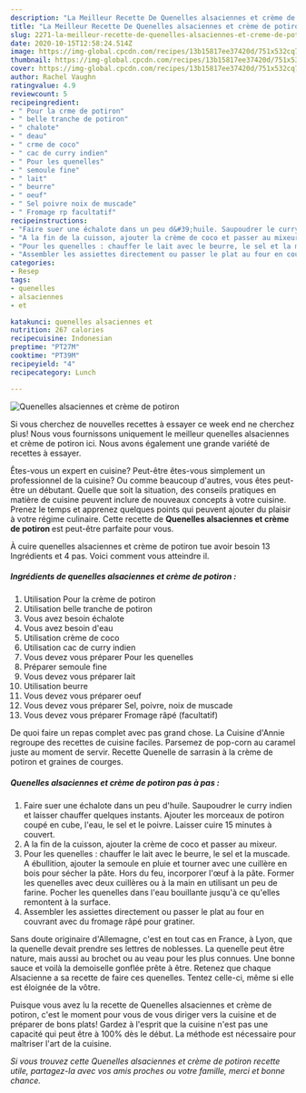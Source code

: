 ```yaml
---
description: "La Meilleur Recette De Quenelles alsaciennes et crème de potiron"
title: "La Meilleur Recette De Quenelles alsaciennes et crème de potiron"
slug: 2271-la-meilleur-recette-de-quenelles-alsaciennes-et-creme-de-potiron
date: 2020-10-15T12:58:24.514Z
image: https://img-global.cpcdn.com/recipes/13b15817ee37420d/751x532cq70/quenelles-alsaciennes-et-creme-de-potiron-photo-principale-de-la-recette.jpg
thumbnail: https://img-global.cpcdn.com/recipes/13b15817ee37420d/751x532cq70/quenelles-alsaciennes-et-creme-de-potiron-photo-principale-de-la-recette.jpg
cover: https://img-global.cpcdn.com/recipes/13b15817ee37420d/751x532cq70/quenelles-alsaciennes-et-creme-de-potiron-photo-principale-de-la-recette.jpg
author: Rachel Vaughn
ratingvalue: 4.9
reviewcount: 5
recipeingredient:
- " Pour la crme de potiron"
- " belle tranche de potiron"
- " chalote"
- " deau"
- " crme de coco"
- " cac de curry indien"
- " Pour les quenelles"
- " semoule fine"
- " lait"
- " beurre"
- " oeuf"
- " Sel poivre noix de muscade"
- " Fromage rp facultatif"
recipeinstructions:
- "Faire suer une échalote dans un peu d&#39;huile. Saupoudrer le curry indien et laisser chauffer quelques instants. Ajouter les morceaux de potiron coupé en cube, l&#39;eau, le sel et le poivre. Laisser cuire 15 minutes à couvert."
- "A la fin de la cuisson, ajouter la crème de coco et passer au mixeur."
- "Pour les quenelles : chauffer le lait avec le beurre, le sel et la muscade. A ébullition, ajouter la semoule en pluie et tourner avec une cuillère en bois pour sécher la pâte. Hors du feu, incorporer l&#39;œuf à la pâte. Former les quenelles avec deux cuillères ou à la main en utilisant un peu de farine. Pocher les quenelles dans l&#39;eau bouillante jusqu&#39;à ce qu&#39;elles remontent à la surface."
- "Assembler les assiettes directement ou passer le plat au four en couvrant avec du fromage râpé pour gratiner."
categories:
- Resep
tags:
- quenelles
- alsaciennes
- et

katakunci: quenelles alsaciennes et 
nutrition: 267 calories
recipecuisine: Indonesian
preptime: "PT27M"
cooktime: "PT39M"
recipeyield: "4"
recipecategory: Lunch

---
```



![Quenelles alsaciennes et crème de potiron](https://img-global.cpcdn.com/recipes/13b15817ee37420d/751x532cq70/quenelles-alsaciennes-et-creme-de-potiron-photo-principale-de-la-recette.jpg)

Si vous cherchez de nouvelles recettes à essayer ce week end ne cherchez plus! Nous vous fournissons uniquement le meilleur quenelles alsaciennes et crème de potiron ici. Nous avons également une grande variété de recettes à essayer.

Êtes-vous un expert en cuisine? Peut-être êtes-vous simplement un professionnel de la cuisine? Ou comme beaucoup d'autres, vous êtes peut-être un débutant. Quelle que soit la situation, des conseils pratiques en matière de cuisine peuvent inclure de nouveaux concepts à votre cuisine. Prenez le temps et apprenez quelques points qui peuvent ajouter du plaisir à votre régime culinaire. Cette recette de <strong> Quenelles alsaciennes et crème de potiron </strong> est peut-être parfaite pour vous.

<!--inarticleads1-->

À cuire quenelles alsaciennes et crème de potiron tue avoir besoin 13 Ingrédients et 4 pas. Voici comment vous atteindre il.

##### Ingrédients de quenelles alsaciennes et crème de potiron :

1. Utilisation  Pour la crème de potiron
1. Utilisation  belle tranche de potiron
1. Vous avez besoin  échalote
1. Vous avez besoin  d&#39;eau
1. Utilisation  crème de coco
1. Utilisation  cac de curry indien
1. Vous devez vous préparer  Pour les quenelles
1. Préparer  semoule fine
1. Vous devez vous préparer  lait
1. Utilisation  beurre
1. Vous devez vous préparer  oeuf
1. Vous devez vous préparer  Sel, poivre, noix de muscade
1. Vous devez vous préparer  Fromage râpé (facultatif)


De quoi faire un repas complet avec pas grand chose. La Cuisine d&#39;Annie regroupe des recettes de cuisine faciles. Parsemez de pop-corn au caramel juste au moment de servir. Recette Quenelle de sarrasin à la crème de potiron et graines de courges. 

<!--inarticleads2-->

##### Quenelles alsaciennes et crème de potiron pas à pas :

1. Faire suer une échalote dans un peu d&#39;huile. Saupoudrer le curry indien et laisser chauffer quelques instants. Ajouter les morceaux de potiron coupé en cube, l&#39;eau, le sel et le poivre. Laisser cuire 15 minutes à couvert.
1. A la fin de la cuisson, ajouter la crème de coco et passer au mixeur.
1. Pour les quenelles : chauffer le lait avec le beurre, le sel et la muscade. A ébullition, ajouter la semoule en pluie et tourner avec une cuillère en bois pour sécher la pâte. Hors du feu, incorporer l&#39;œuf à la pâte. Former les quenelles avec deux cuillères ou à la main en utilisant un peu de farine. Pocher les quenelles dans l&#39;eau bouillante jusqu&#39;à ce qu&#39;elles remontent à la surface.
1. Assembler les assiettes directement ou passer le plat au four en couvrant avec du fromage râpé pour gratiner.


Sans doute originaire d&#39;Allemagne, c&#39;est en tout cas en France, à Lyon, que la quenelle devait prendre ses lettres de noblesses. La quenelle peut être nature, mais aussi au brochet ou au veau pour les plus connues. Une bonne sauce et voilà la demoiselle gonflée prête à être. Retenez que chaque Alsacienne a sa recette de faire ces quenelles. Tentez celle-ci, même si elle est éloignée de la vôtre. 

<!--inarticleads1-->

<p>
Puisque vous avez lu la recette de Quenelles alsaciennes et crème de potiron, c'est le moment pour vous de vous diriger vers la cuisine et de préparer de bons plats! Gardez à l'esprit que la cuisine n'est pas une capacité qui peut être à 100% dès le début. La méthode est nécessaire pour maîtriser l'art de la cuisine.
</p>

<p>
<i>Si vous trouvez cette Quenelles alsaciennes et crème de potiron recette utile, partagez-la avec vos amis proches ou votre famille, merci et bonne chance.</i>
</p>
